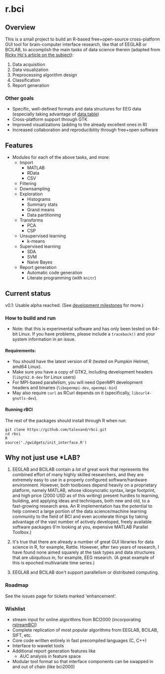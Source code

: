 # r.bci #

## Overview

This is a small project to build an R-based free+open-source cross-platform GUI
tool for brain-computer interface research, like that of EEGLAB or BCILAB, to
accomplish the main tasks of data science therein (adapted from
[Ricky Ho's article on the subject](http://horicky.blogspot.de/2013/08/six-steps-in-data-science.html)):

1. Data acquisition
2. Data visualization
3. Preprocessing algorithm design
4. Classification
5. Report generation

### Other goals

- Specific, well-defined formats and data structures for EEG data (especially
  taking advantage of [data.table](https://github.com/Rdatatable/data.table))
- Cross-platform support through GTK
- Improved visualizations (adding to the already excellent ones in R)
- Increased collaboration and reproducibility through free+open software

## Features

- Modules for each of the above tasks, and more:
    - Import
        - MATLAB
        - RData
        - CSV
    - Filtering
    - Downsampling
    - Exploration
        - Histograms
        - Summary stats
        - Grand means
        - Data partitioning
    - Transforms
        - PCA
        - CSP
    - Unsupervised learning
        - k-means
    - Supervised learning
        - SDA
        - SVM
        - Naive Bayes
    - Report generation
        - Automatic code generation
        - Literate programming (with `knitr`)

## Current status

v0.1: Usable alpha reached. (See [development milestones](https://github.com/talexand/rbci/milestones) for more.)

### How to build and run

- Note: that this is experimental software and has only been tested on 64-bit
Linux. If you have problems, please include a `traceback()` and your system
information in an issue.

#### Requirements:

- You should have the latest version of R (tested on Pumpkin Helmet, amd64
  Linux).
- Make sure you have a copy of GTK2, including development headers
  (`libgtk2.0-dev` for Linux users)
- For MPI-based parallelism, you will need OpenMPI development headers and
  binaries (`libopenmpi-dev`, `openmpi-bin`)
- May also require `curl` as RCurl depends on it (specifically,
  `libcurl4-gnutls-dev`).

#### Running rBCI

The rest of the packages should install through R when run:

	git clone https://github.com/talexand/rbci.git
	cd rbci
	R
	source('./gwidgets/init_interface.R')

## Why not just use *LAB? ##

1. EEGLAB and BCILAB contain a *lot* of great work that represents the combined
   effort of many highly skilled researchers, and they are extremely easy to use
   in a properly configured software/hardware environment. However, both
   toolboxes depend heavily on a proprietary platform, namely MATLAB, whose
   idiosyncratic syntax, large footprint, and high price (2000 USD as of this
   writing) present hurdles to learning, building, and applying ideas and
   techniques, both new and old, to a fast-growing research area. An R
   implementation has the potential to help connect a large portion of the data
   science/machine learning community to the field of BCI and even accelerate
   things by taking advantage of the vast number of actively developed, freely
   available software packages (I'm looking at you, expensive MATLAB Parallel
   Toolbox.)

2. It's true that there are already a number of great GUI libraries for data
   science in R, for example, Rattle. However, after two years of research, I
   have found none aimed squarely at the task types and data structures that are
   ubiquitous in, for example, EEG research. (A great example of this is epoched
   multivariate time series.)

3. EEGLAB and BCILAB don't support parallelism or distributed computing.



### Roadmap

See the issues page for tickets marked 'enhancement'.

### Wishlist

- stream input for online algorithms from BCI2000 (incorporating
  [rstreamBCI](https://github.com/talexand/rstreambci))
- Complete replication of most popular algorithms from EEGLAB, BCILAB, SIFT,
  etc.
- Core code written entirely in fast precompiled languages (C, C++)
- Interface to wavelet tools
- Additional report generation features like
    - AUC analysis in feature space
- Modular tool format so that interface components can be swapped in and out of
  chain (like bci2000)
